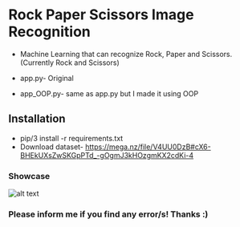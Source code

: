 # Rock Paper Scissors Image Recognition

- Machine Learning that can recognize Rock, Paper and Scissors. (Currently Rock and Scissors)


- app.py- Original
- app_OOP.py- same as app.py but I made it using OOP


## Installation
- pip/3 install -r requirements.txt
- Download dataset- https://mega.nz/file/V4UU0DzB#cX6-BHEkUXsZwSKGpPTd_-gOgmJ3kHOzgmKX2cdKi-4



### Showcase

![alt text](https://cdn.discordapp.com/attachments/641531675582398464/788800851657097304/Screenshot_2020-12-16_181246.png)


### Please inform me if you find any error/s! Thanks :)
